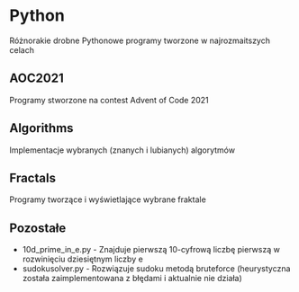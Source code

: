 # Python
Różnorakie drobne Pythonowe programy tworzone w najrozmaitszych celach

## AOC2021
Programy stworzone na contest Advent of Code 2021

## Algorithms
Implementacje wybranych (znanych i lubianych) algorytmów

## Fractals
Programy tworzące i wyświetlające wybrane fraktale

## Pozostałe
- 10d_prime_in_e.py - Znajduje pierwszą 10-cyfrową liczbę pierwszą w rozwinięciu dziesiętnym liczby e
- sudokusolver.py - Rozwiązuje sudoku metodą bruteforce (heurystyczna została zaimplementowana z błędami i aktualnie nie działa)
